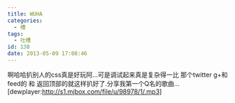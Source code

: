 ```yaml
---
title: WUHA
categories:
  - 槽
tags:
  - 吐槽
id: 138
date: 2013-05-09 17:08:46
---
```


啊哈哈扒别人的css真是好玩阿...可是调试起来真是复杂得一比
那个twitter g+和feed的 和 返回顶部的就这样扒好了.分享我第一个Q名的歌曲...
[dewplayer:http://s1.mjbox.com/file/u/98978/1/.mp3]